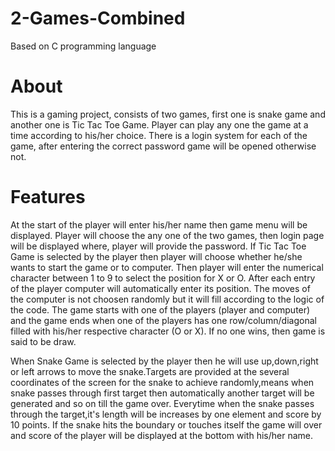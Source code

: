 # 2-Games-Combined
Based on C programming language 

# About 
This is a gaming project, consists of two games, first one is snake game and another one is Tic Tac Toe Game. Player can play any one the game at a time according to his/her choice.
There is a login system for each of the game, after entering the correct password game will be opened otherwise not.

# Features 
At the start of the player will enter his/her name then game menu will be displayed. Player will choose the any one of the two games, then login page will be displayed where, player will provide the password. 
If Tic Tac Toe Game is selected by the player then player will choose whether he/she wants to start the game or to computer. Then player will enter the numerical character between 1 to 9 to select the position for X or O. After each entry of the player computer will automatically enter its position. The moves of the computer is not choosen randomly but it will fill according to the logic of the code.
The game starts with one of the players (player and computer) and the game ends when one of the players has one row/column/diagonal filled with his/her respective character (O or X).
If no one wins, then game is said to be draw.


When Snake Game is selected by the player then he will use up,down,right or left arrows to move the snake.Targets are provided at the several coordinates of the screen for the snake to achieve randomly,means when snake passes through first target then automatically another target will be generated and so on till the game over.
Everytime when the snake passes through the target,it's length will be increases by one element and score by 10  points.
If the snake hits the boundary or touches itself the game will over and score of the player will be displayed at the bottom with his/her name.
